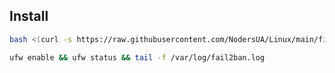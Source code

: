 ## Install
```bash
bash <(curl -s https://raw.githubusercontent.com/NodersUA/Linux/main/firewall/firewall.sh)
```

```bash
ufw enable && ufw status && tail -f /var/log/fail2ban.log
```
